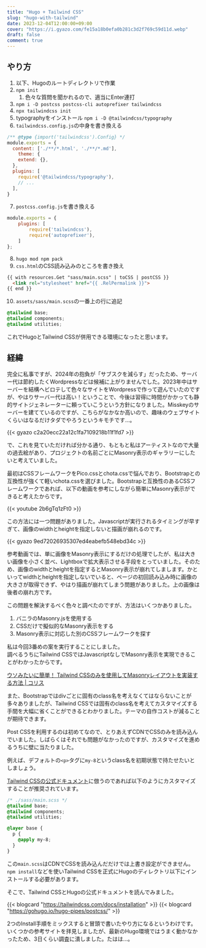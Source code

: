 ```yaml
---
title: "Hugo + Tailwind CSS"
slug: "hugo-with-tailwind"
date: 2023-12-04T12:00:00+09:00
cover: "https://i.gyazo.com/fe15a18b0efa0b281c3d2f769c59d11d.webp"
draft: false
comment: true
---
```

## やり方

1. 以下、Hugoのルートディレクトリで作業
2. `npm init`
   1. 色々な質問を聞かれるので、適当にEnter連打
3. `npm i -D postcss postcss-cli autoprefixer tailwindcss`
4. `npx tailwindcss init`
5. typographyをインストール `npm i -D @tailwindcss/typography`
6. `tailwindcss.config.js`の中身を書き換える
```javascript
/** @type {import('tailwindcss').Config} */
module.exports = {
  content: ['./**/*.html', './**/*.md'],
    theme: {
    extend: {},
  },
  plugins: [
    require('@tailwindcss/typography'),
    // ...
  ],
}
```
7. `postcss.config.js`を書き換える
```javascript
module.exports = {
    plugins: [
        require('tailwindcss'),
        require('autoprefixer'),
    ]
};
```
8. `hugo mod npm pack`
9. `css.html`のCSS読み込みのところを書き換え
```html
{{ with resources.Get "sass/main.scss" | toCSS | postCSS }}
  <link rel="stylesheet" href="{{ .RelPermalink }}">
{{ end }}
```
10. `assets/sass/main.scss`の一番上の行に追記
```scss
@tailwind base;
@tailwind components;
@tailwind utilities;
```

これでHugoとTailwind CSSが併用できる環境になったと思います。



## 経緯

完全に私事ですが、2024年の抱負が「サブスクを減らす」だったため、サーバー代は節約したくWordpressなどは候補に上がりませんでした。2023年中はサーバーを結構ヘビロテして色々なサイトをWordpressで作って遊んでいたのですが、やはりサーバー代は高い！ということで、今後は習得に時間がかかっても静的サイトジェネレーターに頼っていこうという方針になりました。Misskeyのサーバーを建てているのですが、こちらがなかなか高いので、趣味のウェブサイトくらいはなるだけタダでやろうというキモチです…。

{{< gyazo c2a20ecc22a12c1fa7109218b11f1fd7 >}}

で、これを見ていただければ分かる通り、もともと私はアーティストなので大量の過去絵があり、プロジェクトの名前ごとにMasonry表示のギャラリーにしたいと考えていました。

最初はCSSフレームワークをPico.cssとchota.cssで悩んでおり、Bootstrapとの互換性が強くて軽いchota.cssを選びました。Bootstrapと互換性のあるCSSフレームワークであれば、以下の動画を参考にしながら簡単にMasonry表示ができると考えたからです。

{{< youtube 2b6gTq1zFt0 >}}

この方法には一つ問題がありました。Javascriptが実行されるタイミングが早すぎて、画像のwidthとheightを指定しないと描画が崩れるのです。

{{< gyazo 9ed72026935307ed4eabefb548ebd34c >}}

参考動画では、単に画像をMasonry表示にするだけの処理でしたが、私は大きい画像を小さく並べ、Lightboxで拡大表示させる手段をとっていました。そのため、画像のwidthとheightを指定するとMasonry表示が崩れてしまします。かといってwidthとheightを指定しないでいると、ページの初回読み込み時に画像の大きさが取得できず、やはり描画が崩れてしまう問題がありました。上の画像は後者の崩れ方です。

この問題を解決するべく色々と調べたのですが、方法はいくつかありました。

1. バニラのMasonry.jsを使用する
2. CSSだけで擬似的なMasonry表示をする
3. Masonry表示に対応した別のCSSフレームワークを探す

私は今回3番めの案を実行することにしました。  
調べるうちにTailwind CSSではJavascriptなしでMasonry表示を実現できることがわかったからです。

[ウソみたいに簡単！ Tailwind CSSのみを使用してMasonryレイアウトを実装する方法 | コリス](https://coliss.com/articles/build-websites/operation/css/masonry-layout-only-with-tailwindcss.html)

また、Bootstrapではdivごとに固有のclass名を考えなくてはならないことが多々ありましたが、Tailwind CSSでは固有のclass名を考えてカスタマイズする手間を大幅に省くことができるとわかりました。テーマの自作コストが減ることが期待できます。

Post CSSを利用するのは初めてなので、とりあえずCDNでCSSのみを読み込んでいました。しばらくはそれでも問題がなかったのですが、カスタマイズを進めるうちに壁に当たりました。

例えば、デフォルトの`<p>`タグに`my-8`というclass名を初期状態で持たせたいとしましょう。

[Tailwind CSSの公式ドキュメント](https://tailwindcss.com/docs/adding-custom-styles#adding-base-styles)に倣うのであれば以下のようにカスタマイズすることが推奨されています。

```scss
/* ./sass/main.scss */
@tailwind base;
@tailwind components;
@tailwind utilities;

@layer base {
  p {
    @apply my-8;
  }
}
```

この`main.scss`はCDNでCSSを読み込んだだけでは上書き設定ができません。`npm install`などを使いTailwind CSSを正式にHugoのディレクトリ以下にインストールする必要があります。

そこで、Tailwind CSSとHugoの公式ドキュメントを読んでみました。

{{< blogcard "https://tailwindcss.com/docs/installation" >}}
{{< blogcard "https://gohugo.io/hugo-pipes/postcss/" >}}

2つのInstall手順をミックスすると冒頭で書いたやり方になるというわけです。いくつかの参考サイトを拝見しましたが、最新のHugo環境ではうまく動かなかったため、3日くらい調査に潰しました。たはは…。